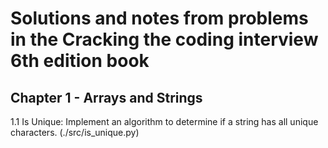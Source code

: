 # Solutions and notes from problems in the Cracking the coding interview 6th edition book

## Chapter 1 - Arrays and Strings

1.1 Is Unique: Implement an algorithm to determine if a string has all unique characters. (./src/is_unique.py)
